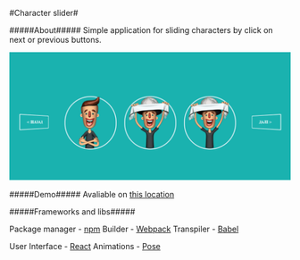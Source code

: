 #Character slider#

#####About#####
Simple application for sliding characters by click on next or previous buttons.

![](./src/assets/Slider.gif)

#####Demo#####
Avaliable on [this location](https://lukashenkoevgeniy.github.io/character_slider/)

#####Frameworks and libs#####

Package manager - [npm](https://www.npmjs.com)
Builder - [Webpack](https://webpack.js.org/)
Transpiler - [Babel](https://babeljs.io/)

User Interface - [React](https://reactjs.org/)
Animations - [Pose](https://popmotion.io/pose/)

